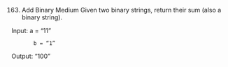 163. Add Binary
Medium
Given two binary strings, return their sum (also a binary string).

Input: a = “11”

           b = “1”

Output: “100”
